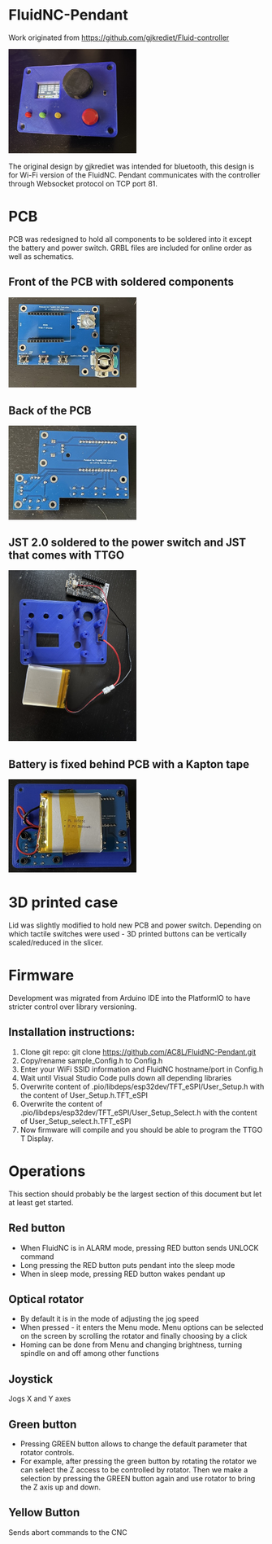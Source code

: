 # FluidNC-Pendant
Work originated from https://github.com/gjkrediet/Fluid-controller

<img src="https://github.com/AC8L/FluidNC-Pendant/blob/main/Photos/Front.jpeg" width=50% height=50%>

The original design by gjkrediet was intended for bluetooth, this design is for Wi-Fi version of the FluidNC. Pendant communicates with the controller through Websocket protocol on TCP port 81.

# PCB
PCB was redesigned to hold all components to be soldered into it except the battery and power switch.
GRBL files are included for online order as well as schematics.

## Front of the PCB with soldered components
<img src="https://github.com/AC8L/FluidNC-Pendant/blob/main/Photos/PCB_Mounted.jpeg" width=50% height=50%>

## Back of the PCB
<img src="https://github.com/AC8L/FluidNC-Pendant/blob/main/Photos/PCB_Back.jpeg" width=50% height=50%>

## JST 2.0 soldered to the power switch and JST that comes with TTGO
<img src="https://github.com/AC8L/FluidNC-Pendant/blob/main/Photos/JST_and_Switch_On_Lid.jpeg" width=50% height=50%>

## Battery is fixed behind PCB with a Kapton tape
<img src="https://github.com/AC8L/FluidNC-Pendant/blob/main/Photos/LiPo_Kapton.jpeg" width=50% height=50%>

# 3D printed case
Lid was slightly modified to hold new PCB and power switch. Depending on which tactile switches were used - 3D printed buttons can be vertically scaled/reduced in the slicer.

# Firmware
Development was migrated from Arduino IDE into the PlatformIO to have stricter control over library versioning.
## Installation instructions:
1. Clone git repo: git clone https://github.com/AC8L/FluidNC-Pendant.git
2. Copy/rename sample_Config.h to Config.h
3. Enter your WiFi SSID information and FluidNC hostname/port in Config.h
4. Wait until Visual Studio Code pulls down all depending libraries
5. Overwrite content of .pio/libdeps/esp32dev/TFT_eSPI/User_Setup.h with the content of User_Setup.h.TFT_eSPI
6. Overwrite the content of .pio/libdeps/esp32dev/TFT_eSPI/User_Setup_Select.h with the content of User_Setup_select.h.TFT_eSPI
7. Now firmware will compile and you should be able to program the TTGO T Display.

# Operations
This section should probably be the largest section of this document but let at least get started.

## Red button
- When FluidNC is in ALARM mode, pressing RED button sends UNLOCK command
- Long pressing the RED button puts pendant into the sleep mode
- When in sleep mode, pressing RED button wakes pendant up

## Optical rotator
- By default it is in the mode of adjusting the jog speed
- When pressed - it enters the Menu mode. Menu options can be selected on the screen by scrolling the rotator and finally choosing by a click
- Homing can be done from Menu and changing brightness, turning spindle on and off among other functions

## Joystick
Jogs X and Y axes

## Green button
- Pressing GREEN button allows to change the default parameter that rotator controls.
- For example, after pressing the green button by rotating the rotator we can select the Z access to be controlled by rotator. Then we make a selection by pressing the GREEN button again and use rotator to bring the Z axis up and down.
## Yellow Button
Sends abort commands to the CNC
